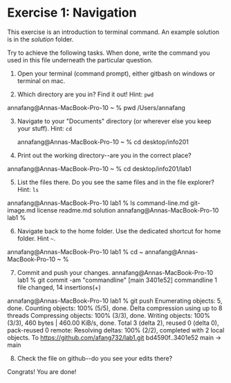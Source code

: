 # Exercise 1: Navigation

This exercise is an introduction to terminal command.
An example solution is in the _solution_ folder.

Try to achieve the following tasks.  When done, write the command you
used in this file underneath the particular question.

1. Open your terminal (command prompt), either gitbash on windows or
   terminal on mac.
   
2. Which directory are you in?  Find it out!  Hint: `pwd`

annafang@Annas-MacBook-Pro-10 ~ % pwd
/Users/annafang

3. Navigate to your "Documents" directory (or wherever else you keep
   your stuff).  Hint: `cd`
   
   annafang@Annas-MacBook-Pro-10 ~ % cd desktop/info201
   
4. Print out the working directory--are you in the correct place?

  annafang@Annas-MacBook-Pro-10 ~ % cd desktop/info201/lab1

5. List the files there.  Do you see the same files and in the file
   explorer?  Hint: `ls`
   
annafang@Annas-MacBook-Pro-10 lab1 % ls
command-line.md	git-image.md	license		readme.md	solution
annafang@Annas-MacBook-Pro-10 lab1 % 

6. Navigate back to the home folder.  Use the dedicated shortcut for
   home folder.  Hint `~`.
   
annafang@Annas-MacBook-Pro-10 lab1 % cd ~
annafang@Annas-MacBook-Pro-10 ~ % 

7. Commit and push your changes.
annafang@Annas-MacBook-Pro-10 lab1 % git commit -am "commandline"
[main 3401e52] commandline
 1 file changed, 14 insertions(+)
 
 annafang@Annas-MacBook-Pro-10 lab1 % git push
Enumerating objects: 5, done.
Counting objects: 100% (5/5), done.
Delta compression using up to 8 threads
Compressing objects: 100% (3/3), done.
Writing objects: 100% (3/3), 460 bytes | 460.00 KiB/s, done.
Total 3 (delta 2), reused 0 (delta 0), pack-reused 0
remote: Resolving deltas: 100% (2/2), completed with 2 local objects.
To https://github.com/afang732/lab1.git
   bd4590f..3401e52  main -> main

8. Check the file on github--do you see your edits there?

Congrats!  You are done!
